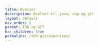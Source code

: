 ```yaml
---
title: Øvelser
description: Øvelser til java, oop og git
layout: default
nav_order: 2
parent: TDD og GIT
has_children: true
permalink: /tdd-git/exercises/
---
```


